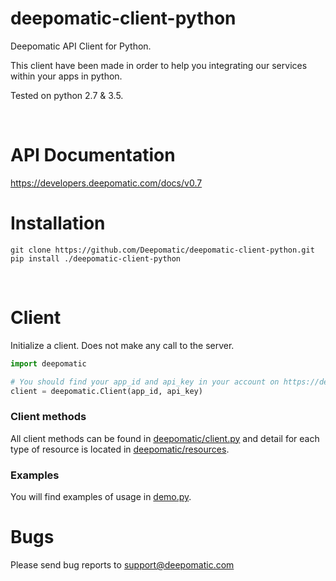 # deepomatic-client-python

Deepomatic API Client for Python.

This client have been made in order to help you integrating our services within your apps in python.

Tested on python 2.7 & 3.5.

<br/>

# API Documentation

https://developers.deepomatic.com/docs/v0.7
<br/>

# Installation

```
git clone https://github.com/Deepomatic/deepomatic-client-python.git
pip install ./deepomatic-client-python
```
<br/>

# Client

Initialize a client.
Does not make any call to the server.
```python
import deepomatic

# You should find your app_id and api_key in your account on https://developers.deepomatic.com/dashboard
client = deepomatic.Client(app_id, api_key)
```

### Client methods

All client methods can be found in [deepomatic/client.py](deepomatic/client.py) and detail for each type of resource is located in [deepomatic/resources](deepomatic/resources).

### Examples

You will find examples of usage in [demo.py](demo.py).

# Bugs

Please send bug reports to support@deepomatic.com
